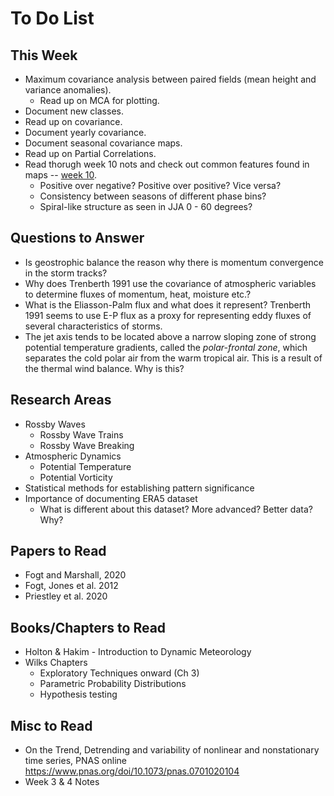# To Do List

## This Week

- Maximum covariance analysis between paired fields (mean height and variance anomalies).
    - Read up on MCA for plotting.
- Document new classes.
- Read up on covariance.
- Document yearly covariance.
- Document seasonal covariance maps.
- Read up on Partial Correlations.
- Read thorugh week 10 nots and check out common features found in maps -- [week 10](era5_analysis/week10.md).
    - Positive over negative? Positive over positive? Vice versa?
    - Consistency between seasons of different phase bins?
    - Spiral-like structure as seen in JJA 0 - 60 degrees?


## Questions to Answer

- Is geostrophic balance the reason why there is momentum convergence in the storm tracks?
- Why does Trenberth 1991 use the covariance of atmospheric variables to determine fluxes of momentum, heat, moisture etc.?
- What is the Eliasson-Palm flux and what does it represent? Trenberth 1991 seems to use E-P flux as a proxy for representing eddy fluxes of several characteristics of storms.
- The jet axis tends to be located above a narrow sloping zone of strong potential temperature gradients, called the _polar-frontal zone_, which separates the cold polar air from the warm tropical air. This is a result of the thermal wind balance. Why is this?


## Research Areas

- Rossby Waves
    - Rossby Wave Trains
    - Rossby Wave Breaking
- Atmospheric Dynamics
    - Potential Temperature
    - Potential Vorticity
- Statistical methods for establishing pattern significance
- Importance of documenting ERA5 dataset
    - What is different about this dataset? More advanced? Better data? Why?


## Papers to Read

- Fogt and Marshall, 2020
- Fogt, Jones et al. 2012
- Priestley et al. 2020


## Books/Chapters to Read

- Holton & Hakim - Introduction to Dynamic Meteorology
- Wilks Chapters
    - Exploratory Techniques onward (Ch 3)
    - Parametric Probability Distributions
    - Hypothesis testing


## Misc to Read

- On the Trend, Detrending and variability of nonlinear and nonstationary time series, PNAS online https://www.pnas.org/doi/10.1073/pnas.0701020104
- Week 3 & 4 Notes
